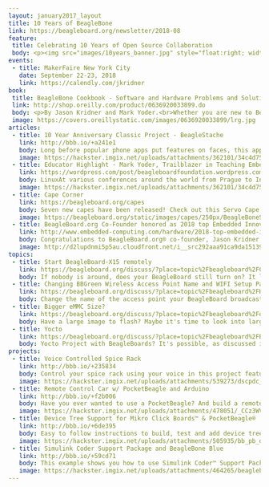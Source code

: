 ```yaml
---
layout: january2017_layout
title: 10 Years of BeagleBone
link: https://beagleboard.org/newsletter/2018-08
feature:
 title: Celebrating 10 Years of Open Source Collaboration
 body: <p><img src="images/10years_banner.jpg" style="float:right; width:40%; height:auto;"></p><p>It is so exciting to be in our tenth year of BeagleBoard.org® and we want to celebrate you, our community. Over the next 10 months, we’ll be <strong>highlighting memorable BeagleBoard.org® based projects.</strong> Please nominate a project using any BeagleBoard.org® hardware developed any time in the last 10 years to be featured in our newsletter. It can be your own project or someone else’s that has been memorable for you. <a href="mailto:Christi@beagleboard.org">Send us a link to a project</a> and tell us why you find it special. We can’t wait to hear from you!<br><br>We are also celebrating the success and continuing efforts of BeagleBoard.org® to provide education in the use of open-source software and hardware in embedded computing. In fact, BeagleBoard.org® was announced in 2008 at a joint Educator and Developer Conference and embraced by a wider community. To celebrate and thank our educational members, starting this month we will be launching a new section of our newsletter <strong>spotlighting an influential instructor and their story.</strong> If you are an educator, we’d love to hear your BeagleBoard® story! <a href="mailto:Christi@beagleboard.org">Contact us for more information.</a> We hope you’ll enjoy celebrating 10 years of BeagleBoard.org® with us!</p>
events:
 - title: MakerFaire New York City
   date: September 22-23, 2018
   link: https://calendly.com/jkridner
book:
 title: BeagleBone Cookbook - Software and Hardware Problems and Solutions
 link: http://shop.oreilly.com/product/0636920033899.do
 body: <p>By Jason Kridner and Mark Yoder.<br>Whether you are new to BeagleBone® or want to explore more of its capabilities, this cookbook provides scores of recipes for connecting and talking to the physical world.</p>
 image: https://covers.oreillystatic.com/images/0636920033899/lrg.jpg
articles:
 - title: 10 Year Anniversary Classic Project - BeagleStache
   link: http://bbb.io/+a241e1
   body: Long before popular phone apps put features on faces, this application for BeagleBone® Black built on an OpenCV face detection sample, added a black mustache on the faces detected. Later enhanced to upload the picture to Twitter, it continues to be a classic favorite project.
   image: https://hackster.imgix.net/uploads/attachments/362101/34c4d75b18ad001d621c853fb33a7ecc.png?auto=compress%2Cformat&w=680&h=510&fit=max
 - title: Educator Highlight - Mark Yoder, Trailblazer in Teaching Embedded Linux
   link: https://wordpress.com/post/beagleboardfoundation.wordpress.com/1668
   body: LinuxAt various conferences around the world from Prague to India, Dr Yoder has connected with other educators and mentored them, sharing success tips for overcoming the challenges of introducing new hardware and software into curriculum.
   image: https://hackster.imgix.net/uploads/attachments/362101/34c4d75b18ad001d621c853fb33a7ecc.png?auto=compress%2Cformat&w=680&h=510&fit=max
 - title: Cape Corner
   link: https://beagleboard.org/capes
   body: Seven new capes have been released! Check out this Servo Cape, for example. Provides numerous servo outputs and receiver inputs for many remote control, robotics and automation projects - 16x servo outputs, 6x receiver inputs, 5V power input, I&sup2;C EEPROM
   image: https://beagleboard.org/static/images/capes/250px/BeagleBoneServoCapeA2_Top.png
 - title: BeagleBoard.org Co-Founder honored as 2018 top Embedded Innovator
   link: http://www.embedded-computing.com/hardware/2018-top-embedded-innovator-jason-kridner-beagleboard-org
   body: Congratulations to BeagleBoard.org® co-founder, Jason Kridner who recevied the prestigious “2018 Top Embedded Innovator” award, celebrating innovators who demonstrate the reach and impact of embedded and IoT technolgoy in today’s world.
   image: http://d2lupdnmi5p5au.cloudfront.net/i__src292aaa91ca9da151399b8532c2852f07_par8f59f5c16e776919ef07a02435776fa1.jpeg
topics:
 - title: Start BeagleBoard-X15 remotely
   link: https://beagleboard.org/discuss/?place=topic%2Fbeagleboard%2FCGrnvgCsOUA%2Fdiscussion
   body: If nobody is around, does your BeagleBoard still turn on? It likely does if you've been following this thread!
 - title: Changing BBGreen Wireless Access Point Name and WIFI Setup Page
   link: https://beagleboard.org/discuss/?place=topic%2Fbeagleboard%2FHKL0Obg6ELM%2Fdiscussion
   body: Change the name of the access point your BeagleBoard broadcasts by following this discussion!
 - title: Bigger eMMC Size?
   link: https://beagleboard.org/discuss/?place=topic%2Fbeagleboard%2FoMCYbQgzjQo%2Fdiscussion
   body: Have a large image to flash? Maybe it's time to look into larger flash memory.
 - title: Yocto
   link: https://beagleboard.org/discuss/?place=topic%2Fbeagleboard%2FBh0rgb1-Jhk%2Fdiscussion
   body: Yocto Project with BeagleBoards? It's possible, as discussed in this community topic.
projects:
 - title: Voice Controlled Spice Rack
   link: http://bbb.io/+235834
   body: Control your spice rack using your voice in this project featuring the BeagleBone Black!
   image: https://hackster.imgix.net/uploads/attachments/539273/dscpdc_0003_burst20180801125704470_cover_qjgDlYpU8Q.JPG?auto=compress%2Cformat&w=900&h=675&fit=min
 - title: Remote Control Car w/ PocketBeagle and Arduino
   link: http://bbb.io/+f2b006
   body: Have you ever wanted to use a PocketBeagle? And build a remote car? Well, I have! Here is how you can too!
   image: https://hackster.imgix.net/uploads/attachments/478051/_CCz3WVJG19.9k%3D?auto=compress%2Cformat&w=900&h=675&fit=min
 - title: Device Tree Support for Mikro Click Boards™ & PocketBeagle®
   link: http://bbb.io/+6de395
   body: Easy to follow instructions to build, test and add device tree overlays to BeagleBoard. org® community repository for click boards™.
   image: https://hackster.imgix.net/uploads/attachments/505935/bb_pb_deviceappletree_6AkuBIILzn.png?auto=compress%2Cformat&w=900&h=675&fit=min
 - title: Simulink Coder Support Package and BeagleBone Blue
   link: http://bbb.io/+59cd71
   body: This example shows you how to use Simulink Coder™ Support Package for BeagleBone® Blue Hardware to run a Simulink® model
   image: https://hackster.imgix.net/uploads/attachments/464265/beagleboneblue_gettingstarted_01.png?auto=compress%2Cformat&w=900&h=675&fit=min
---
```


